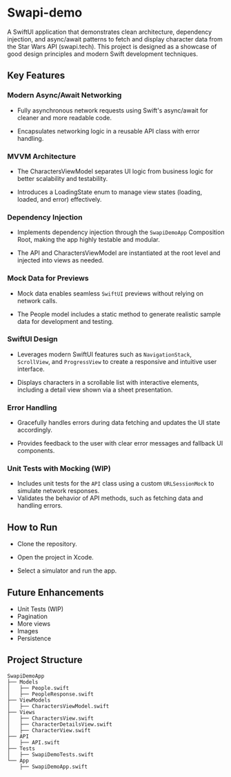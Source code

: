 # Swapi-demo
A SwiftUI application that demonstrates clean architecture, dependency injection, and async/await patterns to fetch and display character data from the Star Wars API (swapi.tech). 
This project is designed as a showcase of good design principles and modern Swift development techniques.

## Key Features

### **Modern Async/Await Networking**
- Fully asynchronous network requests using Swift's async/await for cleaner and more readable code.

- Encapsulates networking logic in a reusable API class with error handling.

### **MVVM Architecture**
- The CharactersViewModel separates UI logic from business logic for better scalability and testability.

- Introduces a LoadingState enum to manage view states (loading, loaded, and error) effectively.

### **Dependency Injection**
- Implements dependency injection through the `SwapiDemoApp` Composition Root, making the app highly testable and modular.

- The API and CharactersViewModel are instantiated at the root level and injected into views as needed.

### **Mock Data for Previews**
- Mock data enables seamless `SwiftUI` previews without relying on network calls.

- The People model includes a static method to generate realistic sample data for development and testing.

### **SwiftUI Design**
- Leverages modern SwiftUI features such as `NavigationStack`, `ScrollView`, and `ProgressView` to create a responsive and intuitive user interface.

- Displays characters in a scrollable list with interactive elements, including a detail view shown via a sheet presentation.

### **Error Handling**
- Gracefully handles errors during data fetching and updates the UI state accordingly.

- Provides feedback to the user with clear error messages and fallback UI components.

### **Unit Tests with Mocking** (WIP)
- Includes unit tests for the `API` class using a custom `URLSessionMock` to simulate network responses.
- Validates the behavior of API methods, such as fetching data and handling errors.

## How to Run

- Clone the repository.

- Open the project in Xcode.

- Select a simulator and run the app.

## Future Enhancements

- Unit Tests (WIP)
- Pagination
- More views
- Images
- Persistence


## Project Structure

```
SwapiDemoApp
├── Models
│   ├── People.swift
│   ├── PeopleResponse.swift
├── ViewModels
│   ├── CharactersViewModel.swift
├── Views
│   ├── CharactersView.swift
│   ├── CharacterDetailsView.swift
│   ├── CharacterView.swift
├── API
│   ├── API.swift
├── Tests
│   ├── SwapiDemoTests.swift
└── App
    ├── SwapiDemoApp.swift
```
